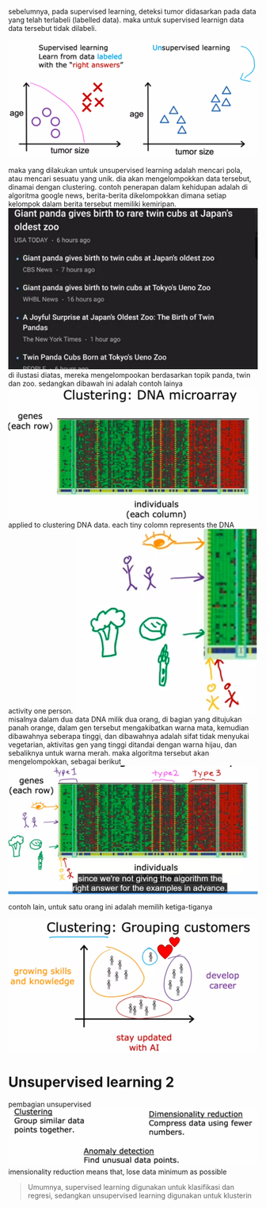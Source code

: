 sebelumnya, pada supervised learning, deteksi tumor didasarkan pada data yang telah terlabeli (labelled data). maka untuk supervised learnign data data tersebut tidak dilabeli. 

![11988fb42a7c51097b6ced36e63f6c13.png](../../../../_resources/11988fb42a7c51097b6ced36e63f6c13.png)

maka yang dilakukan untuk unsupervised learning adalah mencari pola, atau mencari sesuatu yang unik. dia akan mengelompokkan data tersebut, dinamai dengan clustering. contoh penerapan dalam kehidupan adalah di algoritma google news, berita-berita dikelompokkan dimana setiap kelompok dalam berita tersebut memiliki kemiripan. 
![dbc20f07df5e32ecbe4c79379d289a71.png](../../../../_resources/dbc20f07df5e32ecbe4c79379d289a71.png)
di ilustasi diatas, mereka mengelompookan berdasarkan topik panda, twin dan zoo. sedangkan dibawah ini adalah contoh lainya
![f4f40dc42e3090d3e98851f11b9a9d42.png](../../../../_resources/f4f40dc42e3090d3e98851f11b9a9d42.png)
applied to clustering DNA data. each tiny colomn represents the DNA activity one person. 
![7730430ddf2609a54f7a98a64024cf72.png](../../../../_resources/7730430ddf2609a54f7a98a64024cf72.png)
misalnya dalam dua data DNA milik dua orang, di bagian yang ditujukan panah orange, dalam gen tersebut mengakibatkan warna mata, kemudian dibawahnya seberapa tinggi, dan dibawahnya adalah sifat tidak menyukai vegetarian, aktivitas gen yang tinggi ditandai dengan warna hijau, dan sebaliknya untuk warna merah. maka algoritma tersebut akan mengelompokkan, sebagai berikut
![03b49f02536b79473132b4476c880955.png](../../../../_resources/03b49f02536b79473132b4476c880955.png)

contoh lain, untuk satu orang ini adalah memilih ketiga-tiganya

![4efb698fc1919a7cbae3b6219a2eb661.png](../../../../_resources/4efb698fc1919a7cbae3b6219a2eb661.png)

# Unsupervised learning 2
pembagian unsupervised
![a3e030ea6113c6ad6cb347d87c7ec2dd.png](../../../../_resources/a3e030ea6113c6ad6cb347d87c7ec2dd.png)
imensionality reduction means that, lose data minimum as possible

> Umumnya, supervised learning digunakan untuk klasifikasi dan regresi, sedangkan unsupervised learning digunakan untuk klusterin

